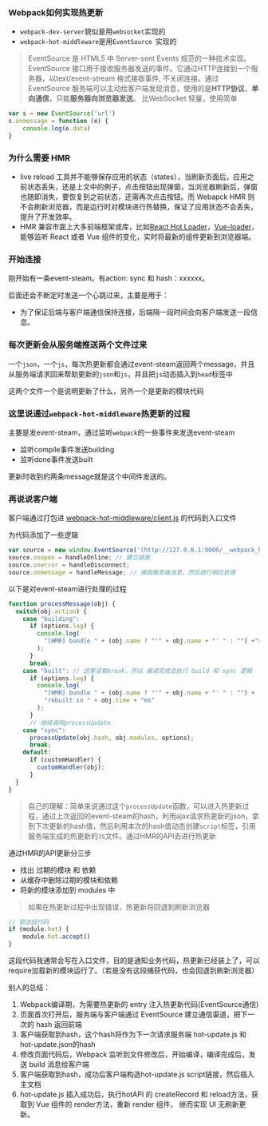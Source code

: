 ### Webpack如何实现热更新

- `webpack-dev-server`貌似是用`websocket`实现的
- `webpack-hot-middleware`是用`EventSource `实现的

> EventSource 是 HTML5 中 Server-sent Events 规范的一种技术实现。EventSource 接口用于接收服务器发送的事件。它通过HTTP连接到一个服务器，以text/event-stream 格式接收事件, 不关闭连接。通过 EventSource 服务端可以主动给客户端发现消息，使用的是**HTTP协议**，**单向通信**，只能**服务器向浏览器发送**。 比WebSocket 轻量，使用简单

```js
var s = new EventSource('url')
s.onmessage = function (e) {
    console.log(e.data)
}
```



### 为什么需要 HMR

- live reload 工具并不能够保存应用的状态（states），当刷新页面后，应用之前状态丢失，还是上文中的例子，点击按钮出现弹窗，当浏览器刷新后，弹窗也随即消失，要恢复到之前状态，还需再次点击按钮。而 Webapck HMR 则不会刷新浏览器，而是运行时对模块进行热替换，保证了应用状态不会丢失，提升了开发效率。
- HMR 兼容市面上大多前端框架或库，比如[React Hot Loader](https://github.com/gaearon/react-hot-loader)，[Vue-loader](https://github.com/vuejs/vue-loader)，能够监听 React 或者 Vue 组件的变化，实时将最新的组件更新到浏览器端。



### 开始连接

刚开始有一条event-steam。有action: sync 和 hash：xxxxxx。

后面还会不断定时发送一个心跳过来，主要是用于：

- 为了保证后端与客户端通信保持连接，后端隔一段时间会向客户端发送一段信息。



### 每次更新会从服务端推送两个文件过来

一个`json`，一个`js`，每次热更新都会通过event-steam返回两个message，并且从服务端请求回来帮助更新的`json`和`js`，并且把`js`动态插入到`head`标签中

这两个文件一个是说明更新了什么，另外一个是更新的模块代码



### 这里说通过`webpack-hot-middleware`热更新的过程

主要是发event-steam，通过监听`webpack`的一些事件来发送event-steam

- 监听compile事件发送building
- 监听done事件发送built

更新时收到的两条message就是这个中间件发送的。



### 再说说客户端

客户端通过打包进 [webpack-hot-middleware/client.js](https://link.zhihu.com/?target=https%3A//github.com/glenjamin/webpack-hot-middleware/blob/master/client.js) 的代码到入口文件

为代码添加了一些逻辑

```js
var source = new window.EventSource('(http://127.0.0.1:9000/__webpack_hmr)') 	// path参数
source.onopen = handleOnline; // 建立链接
source.onerror = handleDisconnect;
source.onmessage = handleMessage; // 接收服务端消息，然后进行相应处理
```

以下是对event-steam进行处理的过程

```js
function processMessage(obj) {
  switch(obj.action) {
    case "building": 
      if (options.log) {
        console.log(
          "[HMR] bundle " + (obj.name ? "'" + obj.name + "' " : "") +"rebuilding"
        );
      }
      break;
    case "built": // 这里没有break，所以 编译完成会执行 build 和 sync 逻辑
      if (options.log) {
        console.log(
          "[HMR] bundle " + (obj.name ? "'" + obj.name + "' " : "") +
          "rebuilt in " + obj.time + "ms"
        );
      }
      // 继续调用processUpdate
    case "sync":
      processUpdate(obj.hash, obj.modules, options);
      break;
    default:
      if (customHandler) {
        customHandler(obj);
      }
  }
}
```



> 自己的理解：简单来说通过这个`processUpdate`函数，可以进入热更新过程，通过上次返回的event-steam的hash，利用ajax请求热更新的json，拿到下次更新的hash值，然后利用本次的hash值动态创建`script`标签，引用服务端生成的热更新的`JS`文件。通过HMR的API去进行热更新

通过HMR的API更新分三步

- 找出 过期的模块 和 依赖
- 从缓存中删除过期的模块和依赖
- 将新的模块添加到 modules 中

> 如果在热更新过程中出现错误，热更新将回退到刷新浏览器

```js
// 那这段代码
if (module.hot) {
    module.hot.accept()
}
```

这段代码我通常会写在入口文件，目的是通知业务代码，热更新已经装上了，可以require加载新的模块运行了。（若是没有这段捕获代码，也会回退到刷新浏览器）



别人的总结：

1. Webpack编译期，为需要热更新的 entry 注入热更新代码(EventSource通信)
2. 页面首次打开后，服务端与客户端通过 EventSource 建立通信渠道，把下一次的 hash 返回前端
3. 客户端获取到hash，这个hash将作为下一次请求服务端 hot-update.js 和 hot-update.json的hash
4. 修改页面代码后，Webpack 监听到文件修改后，开始编译，编译完成后，发送 build 消息给客户端
5. 客户端获取到hash，成功后客户端构造hot-update.js script链接，然后插入主文档
6. hot-update.js 插入成功后，执行hotAPI 的 createRecord 和 reload方法，获取到 Vue 组件的 render方法，重新 render 组件， 继而实现 UI 无刷新更新。